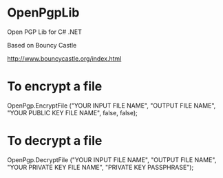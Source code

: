 # OpenPgpLib

Open PGP Lib for C# .NET

Based on Bouncy Castle

http://www.bouncycastle.org/index.html

# To encrypt a file

OpenPgp.EncryptFile ("YOUR INPUT FILE NAME", "OUTPUT FILE NAME", "YOUR PUBLIC KEY FILE NAME", false, false);

# To decrypt a file

OpenPgp.DecryptFile ("YOUR INPUT FILE NAME", "OUTPUT FILE NAME", "YOUR PRIVATE KEY FILE NAME", "PRIVATE KEY PASSPHRASE");
